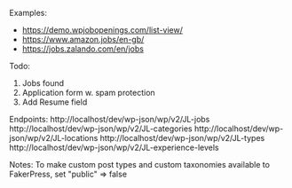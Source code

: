 Examples:
- https://demo.wpjobopenings.com/list-view/
- https://www.amazon.jobs/en-gb/
- https://jobs.zalando.com/en/jobs

Todo:
1. Jobs found
2. Application form w. spam protection
3. Add Resume field

Endpoints:
http://localhost/dev/wp-json/wp/v2/JL-jobs
http://localhost/dev/wp-json/wp/v2/JL-categories
http://localhost/dev/wp-json/wp/v2/JL-locations
http://localhost/dev/wp-json/wp/v2/JL-types
http://localhost/dev/wp-json/wp/v2/JL-experience-levels

Notes:
To make custom post types and custom taxonomies available to FakerPress, set "public" => false